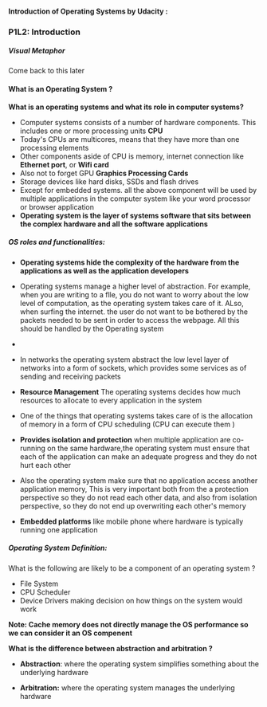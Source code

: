 
#### Introduction of Operating Systems by Udacity :


### P1L2: Introduction

##### Visual Metaphor
 Come back to this later 
 
#### What is an Operating System ?
__What is an operating systems and what its role in computer systems?__

- Computer systems consists of a number of hardware components. This includes one or more processing units __CPU__
- Today's CPUs are multicores, means that they have more than one processing elements
- Other components aside of CPU is memory, internet connection like __Ethernet port__, or __Wifi card__
- Also not to forget GPU __Graphics Processing Cards__
- Storage devices like hard disks, SSDs and flash drives 
- Except for embedded systems. all the above component will be used by multiple applications in the computer system like your word processor or browser application
- __Operating system is the layer of systems software that sits between the complex hardware and all the software applications__

##### OS roles and functionalities:
- __Operating systems hide the complexity of the hardware from the applications as well as the application developers__

- Operating systems manage a higher level of abstraction. For example, when you are writing to a flle, you do not want to worry about the low level of computation, as the operating system takes care of it. ALso, when surfing the internet. the user do not want to be bothered by the packets needed to be sent in order to access the webpage. All this should be handled by the Operating system
-
- In networks the operating system abstract the low level  layer of networks into a form of sockets, which provides some services as of sending and receiving packets

- __Resource Management__ The operating systems decides how much resources to allocate to every application in the system

- One of the things that operating systems takes care of is the allocation of memory in a form of CPU scheduling (CPU can execute them )

- __Provides isolation and protection__ when multiple application are co-running on the same hardware,the operating system must ensure that each of the application can make an adequate progress and they do not hurt each other

- Also the operating system make sure that no application access another application memory, This is very important both from the a protection perspective so they do not read each other data, and also from isolation perspective, so they do not end up overwriting each other's memory 

- __Embedded platforms__ like mobile phone where hardware is typically running one application

##### Operating System Definition:

What is the following are likely to be a component of an operating system ?

- File System
- CPU Scheduler 
- Device Drivers making decision on how things on the system would work

__Note: Cache memory does not directly manage the OS performance so we can consider it an OS compenent__ 

__What is the difference between abstraction and arbitration ?__

- __Abstraction__: where the operating system simplifies something about the underlying hardware

- __Arbitration:__ where the operating system manages the underlying hardware







